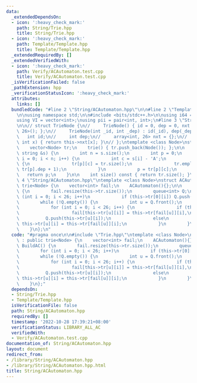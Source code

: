 ```yaml
---
data:
  _extendedDependsOn:
  - icon: ':heavy_check_mark:'
    path: String/Trie.hpp
    title: String/Trie.hpp
  - icon: ':heavy_check_mark:'
    path: Template/Template.hpp
    title: Template/Template.hpp
  _extendedRequiredBy: []
  _extendedVerifiedWith:
  - icon: ':heavy_check_mark:'
    path: Verify/ACAutomaton.test.cpp
    title: Verify/ACAutomaton.test.cpp
  _isVerificationFailed: false
  _pathExtension: hpp
  _verificationStatusIcon: ':heavy_check_mark:'
  attributes:
    links: []
  bundledCode: "#line 2 \"String/ACAutomaton.hpp\"\n\n#line 2 \"Template/Template.hpp\"\
    \n\nusing namespace std;\n\n#include <bits/stdc++.h>\n\nusing i64 = long long;\n\
    using VI = vector<int>;\nusing pii = pair<int, int>;\n#line 3 \"String/Trie.hpp\"\
    \n\n// struct TrieNode {\n//     TrieNode() { id = 0, dep = 0, nxt = array<int,\
    \ 26>(); };\n//     TrieNode(int _id, int _dep) : id(_id), dep(_dep) {}\n//  \
    \   int id;\n//     int dep;\n//     array<int, 26> nxt = {};\n//     int &operator[](const\
    \ int x) { return this->nxt[x]; }\n// };\ntemplate <class Node>\nstruct trie {\n\
    \    vector<Node> tr;\n    trie() { tr.push_back(Node()); };\n\n    int add(const\
    \ string &s) {\n        int n = s.size();\n        int p = 0;\n        for (int\
    \ i = 0; i < n; i++) {\n            int c = s[i] - 'A';\n            if (!tr[p][c])\
    \ {\n                tr[p][c] = tr.size();\n                tr.emplace_back(tr[p][c],\
    \ tr[p].dep + 1);\n            }\n            p = tr[p][c];\n        }\n     \
    \   return p;\n    }\n\n    int size() const { return tr.size(); }\n};\n#line\
    \ 4 \"String/ACAutomaton.hpp\"\ntemplate <class Node>\nstruct ACAutomaton : public\
    \ trie<Node> {\n    vector<int> fail;\n    ACAutomaton(){};\n\n    void BuildAC()\
    \ {\n        fail.resize(this->tr.size());\n        queue<int> Q;\n        for\
    \ (int i = 0; i < 26; i++)\n            if (this->tr[0][i]) Q.push(this->tr[0][i]);\n\
    \        while (!Q.empty()) {\n            int u = Q.front();\n            Q.pop();\n\
    \            for (int i = 0; i < 26; i++) {\n                if (this->tr[u][i])\n\
    \                    fail[this->tr[u][i]] = this->tr[fail[u]][i],\n          \
    \          Q.push(this->tr[u][i]);\n                else\n                   \
    \ this->tr[u][i] = this->tr[fail[u]][i];\n            }\n        }\n        return;\n\
    \    }\n};\n"
  code: "#pragma once\n\n#include \"Trie.hpp\"\ntemplate <class Node>\nstruct ACAutomaton\
    \ : public trie<Node> {\n    vector<int> fail;\n    ACAutomaton(){};\n\n    void\
    \ BuildAC() {\n        fail.resize(this->tr.size());\n        queue<int> Q;\n\
    \        for (int i = 0; i < 26; i++)\n            if (this->tr[0][i]) Q.push(this->tr[0][i]);\n\
    \        while (!Q.empty()) {\n            int u = Q.front();\n            Q.pop();\n\
    \            for (int i = 0; i < 26; i++) {\n                if (this->tr[u][i])\n\
    \                    fail[this->tr[u][i]] = this->tr[fail[u]][i],\n          \
    \          Q.push(this->tr[u][i]);\n                else\n                   \
    \ this->tr[u][i] = this->tr[fail[u]][i];\n            }\n        }\n        return;\n\
    \    }\n};"
  dependsOn:
  - String/Trie.hpp
  - Template/Template.hpp
  isVerificationFile: false
  path: String/ACAutomaton.hpp
  requiredBy: []
  timestamp: '2022-10-28 17:39:21+08:00'
  verificationStatus: LIBRARY_ALL_AC
  verifiedWith:
  - Verify/ACAutomaton.test.cpp
documentation_of: String/ACAutomaton.hpp
layout: document
redirect_from:
- /library/String/ACAutomaton.hpp
- /library/String/ACAutomaton.hpp.html
title: String/ACAutomaton.hpp
---
```

